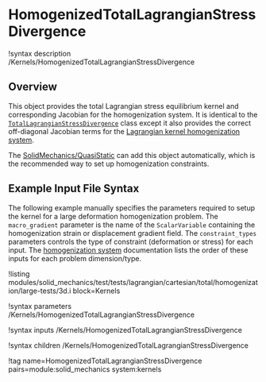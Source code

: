 # HomogenizedTotalLagrangianStressDivergence

!syntax description /Kernels/HomogenizedTotalLagrangianStressDivergence

## Overview

This object provides the total Lagrangian stress equilibrium kernel and corresponding
Jacobian for the homogenization system.  It is identical to the [`TotalLagrangianStressDivergence`](TotalLagrangianStressDivergence.md)
class except it also provides the correct off-diagonal Jacobian
terms for the [Lagrangian kernel homogenization system](Homogenization.md).

The [SolidMechanics/QuasiStatic](/Physics/SolidMechanics/QuasiStatic/index.md) can add this object
automatically, which is the recommended way to set up homogenization constraints.

## Example Input File Syntax

The following example manually specifies the parameters required to setup
the kernel for a large deformation homogenization problem.
The `macro_gradient` parameter is the name of the `ScalarVariable`
containing the homogenization strain or displacement gradient field.
The `constraint_types` parameters controls the type of constraint (deformation or stress) for each input.
The [homogenization system](Homogenization.md) documentation lists the order of these inputs
for each problem dimension/type.  

!listing modules/solid_mechanics/test/tests/lagrangian/cartesian/total/homogenization/large-tests/3d.i
         block=Kernels

!syntax parameters /Kernels/HomogenizedTotalLagrangianStressDivergence

!syntax inputs /Kernels/HomogenizedTotalLagrangianStressDivergence

!syntax children /Kernels/HomogenizedTotalLagrangianStressDivergence

!tag name=HomogenizedTotalLagrangianStressDivergence pairs=module:solid_mechanics system:kernels
